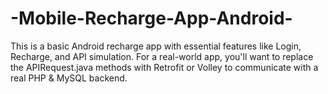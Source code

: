 # -Mobile-Recharge-App-Android-

This is a basic Android recharge app with essential features like Login, Recharge, and API simulation. For a real-world app, you'll want to replace the APIRequest.java methods with Retrofit or Volley to communicate with a real PHP & MySQL backend.
